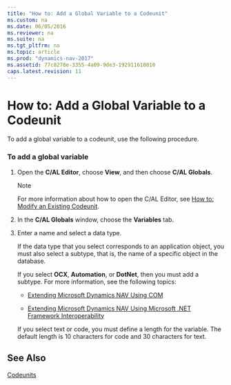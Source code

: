 ```yaml
---
title: "How to: Add a Global Variable to a Codeunit"
ms.custom: na
ms.date: 06/05/2016
ms.reviewer: na
ms.suite: na
ms.tgt_pltfrm: na
ms.topic: article
ms.prod: "dynamics-nav-2017"
ms.assetid: 77c8278e-3355-4a09-9de3-192911618010
caps.latest.revision: 11
---
```

# How to: Add a Global Variable to a Codeunit
To add a global variable to a codeunit, use the following procedure.  
  
### To add a global variable  
  
1.  Open the **C/AL Editor**, choose **View**, and then choose **C/AL Globals**.  
  
    > [!NOTE]  
    >  For more information about how to open the C/AL Editor, see [How to: Modify an Existing Codeunit](How-to--Modify-an-Existing-Codeunit.md).  
  
2.  In the **C/AL Globals** window, choose the **Variables** tab.  
  
3.  Enter a name and select a data type.  
  
     If the data type that you select corresponds to an application object, you must also select a subtype, that is, the name of a specific object in the database.  
  
     If you select **OCX**, **Automation**, or **DotNet**, then you must add a subtype. For more information, see the following topics:  
  
    -   [Extending Microsoft Dynamics NAV Using COM](Extending-Microsoft-Dynamics-NAV-Using-COM.md)  
  
    -   [Extending Microsoft Dynamics NAV Using Microsoft .NET Framework Interoperability](Extending-Microsoft-Dynamics-NAV-Using-Microsoft-.NET-Framework-Interoperability.md)  
  
     If you select text or code, you must define a length for the variable. The default length is 10 characters for code and 30 characters for text.  
  
## See Also  
 [Codeunits](Codeunits.md)